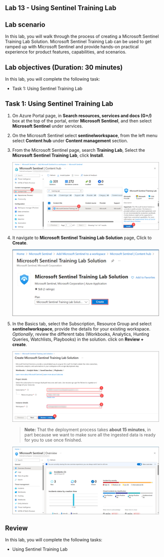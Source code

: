 ## Lab 13 - Using Sentinel Training Lab 

## Lab scenario

In this lab, you will walk through the process of creating a  Microsoft Sentinel Training Lab Solution. Microsoft Sentinel Training Lab can be used to get ramped up with Microsoft Sentinel and provide hands-on practical experience for product features, capabilities, and scenarios.

## Lab objectives (Duration: 30 minutes)

In this lab, you will complete the following task:

+ Task 1: Using Sentinel Training Lab 

## Task 1:  Using Sentinel Training Lab 

1. On Azure Portal page, in **Search resources, services and docs (G+/)** box at the top of the portal, enter **Microsoft Sentinel**, and then select **Microsoft Sentinel** under services.

1. On the Microsoft Sentinel select  **sentinelworkspace**, from the left menu select **Content hub** under **Content management** section.

1. From the Microsoft Sentinel page, search **Training Lab**, Select the **Microsoft Sentinel Training Lab**, click **Install**.
   
   ![Picture 1](../media/image_35.png)

1. It navigate to **Microsoft Sentinel Training Lab Solution** page, Click to **Create**.
   
   ![Picture 1](../media/image_36.png)

1. In the Basics tab, select the Subscription, Resource Group and select **sentinelworkspace**, provide the details for your existing workspace. *Optionally*, review the different tabs (Workbooks, Analytics, Hunting Queries, Watchlists, Playbooks) in the solution. click on **Review + create**.

   ![Picture 1](../media/image_38.png)

    >**Note:** That the deployment process takes **about 15 minutes**, in part because we want to make sure all the ingested data is ready for you to use once finished.
   
   ![Picture 1](../media/image_37.png)  



## Review
In this lab, you will complete the following tasks:
+ Using Sentinel Training Lab 
